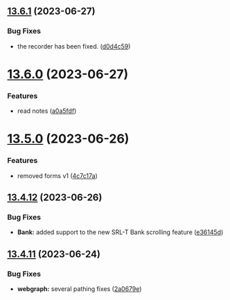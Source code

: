## [13.6.1](https://github.com/Torwent/WaspLib/compare/v13.6.0...v13.6.1) (2023-06-27)


### Bug Fixes

* the recorder has been fixed. ([d0d4c59](https://github.com/Torwent/WaspLib/commit/d0d4c590af2260f6c6492e8590e068a6deac0fdc))



# [13.6.0](https://github.com/Torwent/WaspLib/compare/v13.5.0...v13.6.0) (2023-06-27)


### Features

* read notes ([a0a5fdf](https://github.com/Torwent/WaspLib/commit/a0a5fdf1476721bc7f414758f05416091910a330))



# [13.5.0](https://github.com/Torwent/WaspLib/compare/v13.4.12...v13.5.0) (2023-06-26)


### Features

* removed forms v1 ([4c7c17a](https://github.com/Torwent/WaspLib/commit/4c7c17ad2b0e7497b400dac0c5e63dac2e081996))



## [13.4.12](https://github.com/Torwent/WaspLib/compare/v13.4.11...v13.4.12) (2023-06-26)


### Bug Fixes

* **Bank:** added support to the new SRL-T Bank scrolling feature ([e36145d](https://github.com/Torwent/WaspLib/commit/e36145d83861ec331f4858592c9cddcdb84ff76e))



## [13.4.11](https://github.com/Torwent/WaspLib/compare/v13.4.10...v13.4.11) (2023-06-24)


### Bug Fixes

* **webgraph:** several pathing fixes ([2a0679e](https://github.com/Torwent/WaspLib/commit/2a0679e7db76b9feca3bcbe5b05519c875776870))



